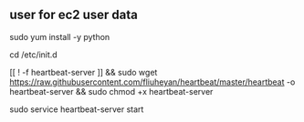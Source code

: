 ## user for ec2 user data  
sudo yum install -y python  

cd /etc/init.d  

[[ ! -f heartbeat-server ]] && sudo wget https://raw.githubusercontent.com/fliuheyan/heartbeat/master/heartbeat -o heartbeat-server && sudo chmod +x heartbeat-server 

sudo service heartbeat-server start  
